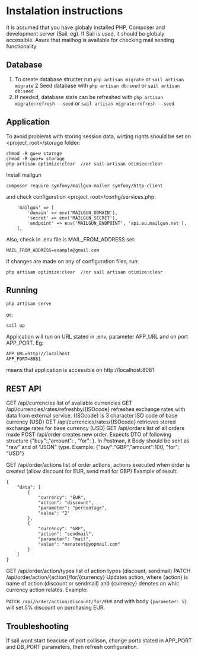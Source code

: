 # Instalation instructions

It is assumed that you have globaly installed PHP, Composer and development server (Sail, eg). If Sail is used, it should be globaly accessible. Asure that mailhog is available for checking mail sending functionality

## Database

1. To create database structer run `php artisan migrate` or `sail artisan migrate`
2 Seed database with `php artisan db:seed` or `sail artisan db:seed`
3. If needed, database state can be refreshed with `php artisan migrate:refresh --seed` or `sail artisan migrate:refresh --seed`

## Application

To avoid problems with storing session data, wirting rights should be set on <project_root>/storage folder:

```
chmod -R gu+w storage
chmod -R guo+w storage
php artisan optimize:clear  //or sail artisan otimize:clear
```

Install mailgun
```
composer require symfony/mailgun-mailer symfony/http-client
```
and check configuration <project_root>/config/services.php:
```
    'mailgun' => [
        'domain' => env('MAILGUN_DOMAIN'),
        'secret' => env('MAILGUN_SECRET'),
        'endpoint' => env('MAILGUN_ENDPOINT', 'api.eu.mailgun.net'),
    ],
```
Also, check in .env file is MAIL_FROM_ADDRESS set:

```
MAIL_FROM_ADDRESS=example@gmail.com
```

If changes are made on any of configuration files, run:
```
php artisan optimize:clear  //or sail artisan otimize:clear
```

## Running
```
php artisan serve
```
or:
```
sail up
```

Application will run on URL stated in .env, parameter APP_URL and on port APP_PORT. Eg:
```
APP_URL=http://localhost
APP_PORT=8081
```
means that application is accessible on http://localhost:8081

## REST API

GET /api/currencies list of avaliable currencies
GET /api/currencies/rates/refreshby/{ISOcode} refreshes exchange rates with data from external service. {ISOcode} is 3 character ISO code of base currency (USD)
GET /api/currencies/rates/{ISOcode} retrieves stored exchange rates for base currency (USD)
GET /api/orders list of all orders made
POST /api/order creates new order. Expects DTO of following structure {"buy":<iso code>,"amount": <amount>, "for": <iso code>}. In Postman, it Body should be sent as "raw" and of "JSON" type. Example: {"buy":"GBP","amount":100, "for": "USD"}

GET /api/order/actions  list of order actions, actions executed when order is created (allow discount for EUR, send mail for GBP)
Example of result:
```
{
    "data": [
        {
            "currency": "EUR",
            "action": "discount",
            "parameter": "percentage",
            "value": "2"
        },
        {
            "currency": "GBP",
            "action": "sendmail",
            "parameter": "mail",
            "value": "menutest@yopmail.com"
        }
    ]
}
```
GET /api/order/action/types list of action types (discount, sendmail)
PATCH /api/order/action/{action}/for/{currency} Updates action, where {action} is name of action (discount or sendmail) and {currency} denotes on whic currency action relates. Example:

`PATCH /api/order/action/discount/for/EUR` and with body `{parameter: 5}` will set 5% discount on purchasing EUR.

## Troubleshooting
If sail wont start beacuse of port collison, change ports stated in APP_PORT and DB_PORT parameters, then refresh configuration.
